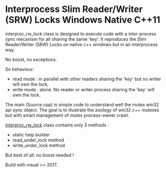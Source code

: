 # Interprocess Slim Reader/Writer (SRW) Locks Windows Native C++11

interproc_rw_lock class is designed to execute code with a inter-process sync mecanism for all sharing the same 'key'.
It reproduces the Slim Reader/Writer (SRW) Locks on native c++ windows but in an interprocess way.

No boost, no exceptions.

So behaviour:
  - read mode : in parallel with other readers sharing the 'key' but no writer will own the lock,
  - write mode : alone. No reader or writer process sharing the 'key' will own the lock.
  
The main (Source.cpp) is simple code to understand well the mutex win32 api sync object.
The goal is to illustrate the zoology of win32 c++ mutexes but with smart management of mutex process-owner crash.

[interproc_rw_lock](https://github.com/FabienCarmagnac/win32_sem/blob/master/interproc_rw_lock.h) class contains only 3 methods :
  - static help builder 
  - read_under_lock method
  - write_under_lock method

But best of all: no boost needed !

Build with visual >= 2017.
